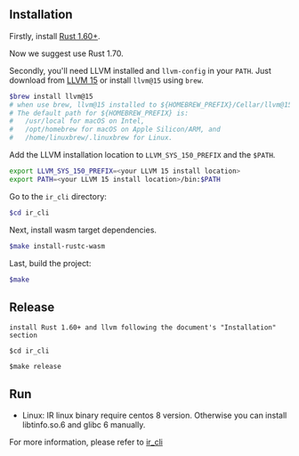 
## Installation

Firstly, install [Rust 1.60+](https://www.rust-lang.org/).

Now we suggest use Rust 1.70.

Secondly, you'll need LLVM installed and `llvm-config` in your `PATH`. Just download from [LLVM 15](https://releases.llvm.org/download.html) or install `llvm@15` using `brew`.

```sh
$brew install llvm@15
# when use brew, llvm@15 installed to ${HOMEBREW_PREFIX}/Cellar/llvm@15/15.0.7.
# The default path for ${HOMEBREW_PREFIX} is:
#   /usr/local for macOS on Intel,
#   /opt/homebrew for macOS on Apple Silicon/ARM, and
#   /home/linuxbrew/.linuxbrew for Linux.
```

Add the LLVM installation location to `LLVM_SYS_150_PREFIX` and the `$PATH`.

```sh
export LLVM_SYS_150_PREFIX=<your LLVM 15 install location>
export PATH=<your LLVM 15 install location>/bin:$PATH
```

Go to the `ir_cli` directory:

```sh
$cd ir_cli
```

Next, install wasm target dependencies.

```sh
$make install-rustc-wasm
```

Last, build the project:

```sh
$make
```

## Release

```
install Rust 1.60+ and llvm following the document's "Installation" section

$cd ir_cli

$make release
```

## Run

* Linux: IR linux binary require centos 8 version. Otherwise you can install libtinfo.so.6 and glibc 6 manually.

For more information, please refer to [ir_cli](../ir_cli/README.md)